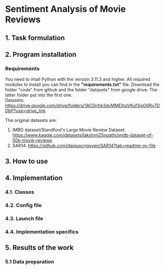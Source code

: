 # Sentiment Analysis of Movie Reviews

## 1. Task formulation



## 2. Program installation
### Requirements 
You need to intall Python with the version 3.11.3 and higher. All required modules to install you can find in the **"requirements.txt"** file. Download the folder "code" from github and the folder "datasets" from google drive. The latter folder put into the first one.  
Datasets: https://drive.google.com/drive/folders/1ACDrihk3dvMMEIhsVKuf3jsO6Rv7DDbP?usp=drive_link  

The original datasets are:  
1. IMBD dataset/Standford's Large Movie Review Dataset: https://www.kaggle.com/datasets/lakshmi25npathi/imdb-dataset-of-50k-movie-reviews  
2. SAR14: https://github.com/daiquocnguyen/SAR14?tab=readme-ov-file  

## 3. How to use


## 4. Implementation

### 4.1. Classes

### 4.2. Config file

### 4.3. Launch file

### 4.4. Implementation specifics



## 5. Results of the work
### 5.1 Data preparation
<table>
  <tr>
  </tr>
  <tr>
  </tr>
  <tr>
  </tr>
  <tr>
  </tr>
</table>  





